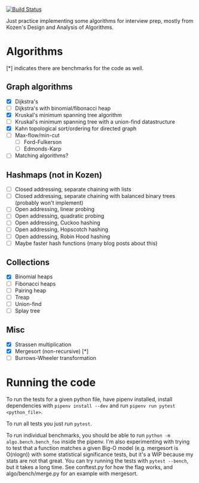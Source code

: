 [![Build Status](https://travis-ci.org/boustrophedon/algorithms_practice.svg?branch=master)](https://travis-ci.org/boustrophedon/algorithms_practice)

Just practice implementing some algorithms for interview prep, mostly from Kozen's Design and Analysis of Algorithms.

# Algorithms

[\*] indicates there are benchmarks for the code as well.

## Graph algorithms
- [x] Dijkstra's
- [ ] Dijkstra's with binomial/fibonacci heap
- [x] Kruskal's minimum spanning tree algorithm
- [ ] Kruskal's minimum spanning tree with a union-find datastructure
- [x] Kahn topological sort/ordering for directed graph
- [ ] Max-flow/min-cut
 	- [ ] Ford-Fulkerson
 	- [ ] Edmonds-Karp
- [ ] Matching algorithms?

## Hashmaps (not in Kozen)
- [ ] Closed addressing, separate chaining with lists
- [ ] Closed addressing, separate chaining with balanced binary trees (probably won't implement)
- [ ] Open addressing, linear probing
- [ ] Open addressing, quadratic probing
- [ ] Open addressing, Cuckoo hashing
- [ ] Open addressing, Hopscotch hashing
- [ ] Open addressing, Robin Hood hashing
- [ ] Maybe faster hash functions (many blog posts about this)

## Collections
- [x] Binomial heaps
- [ ] Fibonacci heaps
- [ ] Pairing heap
- [ ] Treap
- [ ] Union-find
- [ ] Splay tree

## Misc
- [x] Strassen multiplication
- [x] Mergesort (non-recursive) [\*]
- [ ] Burrows-Wheeler transformation

# Running the code

To run the tests for a given python file, have pipenv installed, install dependencies with `pipenv install --dev` and run `pipenv run pytest <python_file>`.

To run all tests you just run `pytest`.

To run individual benchmarks, you should be able to run `python -m algo.bench.bench_foo` inside the pipenv. I'm also experimenting with trying to test that a function matches a given Big-O model (e.g. mergesort is O(nlogn)) with some statistical significance tests, but it's a WIP because my stats are not that great. You can try running the tests with `pytest --bench`, but it takes a long time. See conftest.py for how the flag works, and algo/bench/merge.py for an example with mergesort.
